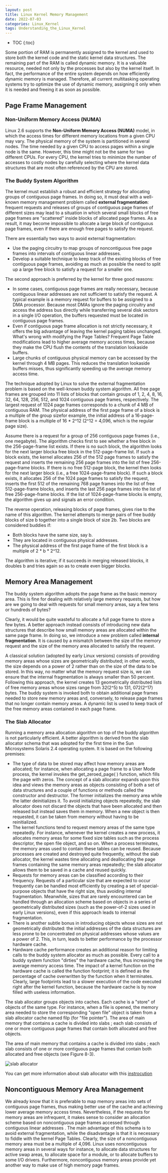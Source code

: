 ```yaml
---
layout: post
title: Linux Kernel Memory Management
date: 2022-07-03
categories: Linux_Kernel
tags: Understanding_the_Linux_Kernel
---
```


* TOC
{:toc}

Some portion of RAM is permanently assigned to the kernel and used to store both the kernel code and the static kernel data structures. The remaining part of the RAM is called dynamic memory. It is a valuable resource, needed not only by the processes but also by the kernel itself. In fact, the performance of the entire system depends on how efficiently dynamic memory is managed. Therefore, all current multitasking operating systems try to optimize the use of dynamic memory, assigning it only when it is needed and freeing it as soon as possible.

## Page Frame Management

### Non-Uniform Memory Access (NUMA)

Linux 2.6 supports the **Non-Uniform Memory Access (NUMA)** model, in which the access times for different memory locations from a given CPU may vary. The physical memory of the system is partitioned in several nodes. The time needed by a given CPU to access pages within a single node is the same. However, this time might not be the same for two different CPUs. For every CPU, the kernel tries to minimize the number of accesses to costly nodes by carefully selecting where the kernel data structures that are most often referenced by the CPU are stored.

### The Buddy System Algorithm

The kernel must establish a robust and efficient strategy for allocating groups of contiguous page frames. In doing so, it must deal with a well-known memory management problem called **external fragmentation**: frequent requests and releases of groups of contiguous page frames of different sizes may lead to a situation in which several small blocks of free page frames are "scattered" inside blocks of allocated page frames. As a result, it may become impossible to allocate a large block of contiguous page frames, even if there are enough free pages to satisfy the request.

There are essentially two ways to avoid external fragmentation:

* Use the paging circuitry to map groups of noncontiguous free page frames into intervals of contiguous linear addresses.
* Develop a suitable technique to keep track of the existing blocks of free contiguous page frames, avoiding as much as possible the need to split up a large free block to satisfy a request for a smaller one.

The second approach is preferred by the kernel for three good reasons:

* In some cases, contiguous page frames are really necessary, because contiguous linear addresses are not sufficient to satisfy the request. A typical example is a memory request for buffers to be assigned to a DMA processor. Because most DMAs ignore the paging circuitry and access the address bus directly while transferring several disk sectors in a single I/O operation, the buffers requested must be located in contiguous page frames.
* Even if contiguous page frame allocation is not strictly necessary, it offers the big advantage of leaving the kernel paging tables unchanged. What's wrong with modifying the Page Tables? Frequent Page Table modifications lead to higher average memory access times, because they make the CPU flush the contents of the translation lookaside buffers.
* Large chunks of contiguous physical memory can be accessed by the kernel through 4 MB pages. This reduces the translation lookaside buffers misses, thus significantly speeding up the average memory access time.

The technique adopted by Linux to solve the external fragmentation problem is based on the well-known buddy system algorithm. All free page frames are grouped into 11 lists of blocks that contain groups of 1, 2, 4, 8, 16, 32, 64, 128, 256, 512, and 1024 contiguous page frames, respectively. The largest request of 1024 page frames corresponds to a chunk of 4 MB of contiguous RAM. The physical address of the first page frame of a block is a multiple of the group sizefor example, the initial address of a 16-page-frame block is a multiple of 16 * 2^12 (2^12 = 4,096, which is the regular page size).

Assume there is a request for a group of 256 contiguous page frames (i.e., one megabyte). The algorithm checks first to see whether a free block in the 256-page-frame list exists. If there is no such block, the algorithm looks for the next larger blocka free block in the 512-page-frame list. If such a block exists, the kernel allocates 256 of the 512 page frames to satisfy the request and inserts the remaining 256 page frames into the list of free 256-page-frame blocks. If there is no free 512-page block, the kernel then looks for the next larger block (i.e., a free 1024-page-frame block). If such a block exists, it allocates 256 of the 1024 page frames to satisfy the request, inserts the first 512 of the remaining 768 page frames into the list of free 512-page-frame blocks, and inserts the last 256 page frames into the list of free 256-page-frame blocks. If the list of 1024-page-frame blocks is empty, the algorithm gives up and signals an error condition.

The reverse operation, releasing blocks of page frames, gives rise to the name of this algorithm. The kernel attempts to merge pairs of free buddy blocks of size b together into a single block of size 2b. Two blocks are considered buddies if:

* Both blocks have the same size, say b.
* They are located in contiguous physical addresses.
* The physical address of the first page frame of the first block is a multiple of 2 \* b \* 2^12.

The algorithm is iterative; if it succeeds in merging released blocks, it doubles b and tries again so as to create even bigger blocks.

## Memory Area Management

The buddy system algorithm adopts the page frame as the basic memory area. This is fine for dealing with relatively large memory requests, but how are we going to deal with requests for small memory areas, say a few tens or hundreds of bytes?

Clearly, it would be quite wasteful to allocate a full page frame to store a few bytes. A better approach instead consists of introducing new data structures that describe how small memory areas are allocated within the same page frame. In doing so, we introduce a new problem called **internal fragmentation**. It is caused by a mismatch between the size of the memory request and the size of the memory area allocated to satisfy the request.

A classical solution (adopted by early Linux versions) consists of providing memory areas whose sizes are geometrically distributed; in other words, the size depends on a power of 2 rather than on the size of the data to be stored. In this way, no matter what the memory request size is, we can ensure that the internal fragmentation is always smaller than 50 percent. Following this approach, the kernel creates 13 geometrically distributed lists of free memory areas whose sizes range from 32(2^5) to 131, 072(2^17) bytes. The buddy system is invoked both to obtain additional page frames needed to store new memory areas and, conversely, to release page frames that no longer contain memory areas. A dynamic list is used to keep track of the free memory areas contained in each page frame.

### The Slab Allocator

Running a memory area allocation algorithm on top of the buddy algorithm is not particularly efficient. A better algorithm is derived from the slab allocator schema that was adopted for the first time in the Sun Microsystems Solaris 2.4 operating system. It is based on the following premises:

* The type of data to be stored may affect how memory areas are allocated; for instance, when allocating a page frame to a User Mode process, the kernel invokes the get_zeroed_page( ) function, which fills the page with zeros. The concept of a slab allocator expands upon this idea and views the memory areas as objects consisting of both a set of data structures and a couple of functions or methods called the constructor and destructor. The former initializes the memory area while the latter deinitializes it. To avoid initializing objects repeatedly, the slab allocator does not discard the objects that have been allocated and then released but instead saves them in memory. When a new object is then requested, it can be taken from memory without having to be reinitialized.
* The kernel functions tend to request memory areas of the same type repeatedly. For instance, whenever the kernel creates a new process, it allocates memory areas for some fixed size tables such as the process descriptor, the open file object, and so on. When a process terminates, the memory areas used to contain these tables can be reused. Because processes are created and destroyed quite frequently, without the slab allocator, the kernel wastes time allocating and deallocating the page frames containing the same memory areas repeatedly; the slab allocator allows them to be saved in a cache and reused quickly.
* Requests for memory areas can be classified according to their frequency. Requests of a particular size that are expected to occur frequently can be handled most efficiently by creating a set of special-purpose objects that have the right size, thus avoiding internal fragmentation. Meanwhile, sizes that are rarely encountered can be handled through an allocation scheme based on objects in a series of geometrically distributed sizes (such as the power-of-2 sizes used in early Linux versions), even if this approach leads to internal fragmentation.
* There is another subtle bonus in introducing objects whose sizes are not geometrically distributed: the initial addresses of the data structures are less prone to be concentrated on physical addresses whose values are a power of 2. This, in turn, leads to better performance by the processor hardware cache.
* Hardware cache performance creates an additional reason for limiting calls to the buddy system allocator as much as possible. Every call to a buddy system function "dirties" the hardware cache, thus increasing the average memory access time. The impact of a kernel function on the hardware cache is called the function footprint; it is defined as the percentage of cache overwritten by the function when it terminates. Clearly, large footprints lead to a slower execution of the code executed right after the kernel function, because the hardware cache is by now filled with useless information.

The slab allocator groups objects into caches. Each cache is a "store" of objects of the same type. For instance, when a file is opened, the memory area needed to store the corresponding "open file" object is taken from a slab allocator cache named filp (for "file pointer"). The area of main memory that contains a cache is divided into slabs ; each slab consists of one or more contiguous page frames that contain both allocated and free objects.

The area of main memory that contains a cache is divided into slabs ; each slab consists of one or more contiguous page frames that contain both allocated and free objects (see Figure 8-3).

![slab allocator](https://github.com/SaltyFish123/SaltyFish123.github.io/blob/master/_posts/images/linux_kernel/figure_8_3.png?raw=true)

You can get more information about slab allocator with this [instrocution](https://hammertux.github.io/slab-allocator#:~:text=The%20slab%20allocator%20in%20Linux%20sits%20on%20top,used%20objects%20available%20for%20allocation%20in%20the%20kernel.)

## Noncontiguous Memory Area Management

We already know that it is preferable to map memory areas into sets of contiguous page frames, thus making better use of the cache and achieving lower average memory access times. Nevertheless, if the requests for memory areas are infrequent, it makes sense to consider an allocation scheme based on noncontiguous page frames accessed through contiguous linear addresses . The main advantage of this schema is to avoid external fragmentation, while the disadvantage is that it is necessary to fiddle with the kernel Page Tables. Clearly, the size of a noncontiguous memory area must be a multiple of 4,096. Linux uses noncontiguous memory areas in several ways for instance, to allocate data structures for active swap areas, to allocate space for a module, or to allocate buffers to some I/O drivers. Furthermore, noncontiguous memory areas provide yet another way to make use of high memory page frames.
